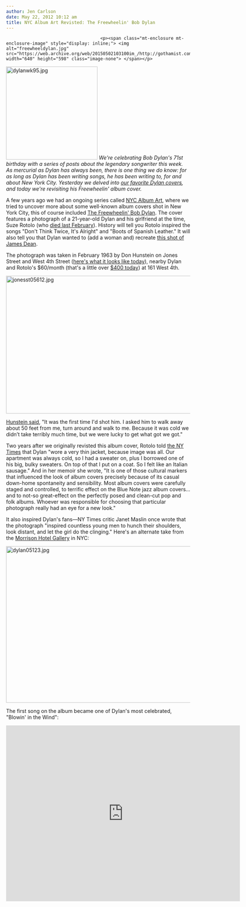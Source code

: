 ```yaml
---
author: Jen Carlson
date: May 22, 2012 10:12 am
title: NYC Album Art Revisted: The Freewheelin' Bob Dylan
---
```


	
										<p><span class="mt-enclosure mt-enclosure-image" style="display: inline;"> <img alt="freewheeldylan.jpg" src="https://web.archive.org/web/20150502103100im_/http://gothamist.com/attachments/arts_jen/freewheeldylan.jpg" width="640" height="598" class="image-none"> </span></p>

<p><span class="mt-enclosure mt-enclosure-image" style="display: inline;"> <img alt="dylanwk95.jpg" src="https://web.archive.org/web/20150502103100im_/http://gothamist.com/attachments/arts_jen/dylanwk95.jpg" width="250" height="254" class="image-right"> </span><em>We&apos;re celebrating Bob Dylan&apos;s 71st birthday with a series of posts about the legendary songwriter this week. As mercurial as Dylan has always been, there is one thing we do know: for as long as Dylan has been writing songs, he has been writing to, for and about New York City. Yesterday we delved into <a href="https://web.archive.org/web/20150502103100/http://gothamist.com/2012/05/21/dylan_week_begins_our_13_favorite_b.php#photo-1">our favorite Dylan covers</a>, and today we&apos;re revisiting his Freewheelin&apos; album cover.</em></p>

<p>A few years ago we had an ongoing series called <a href="https://web.archive.org/web/20150502103100/http://gothamist.com/tags/nycalbumart">NYC Album Art</a>, where we tried to uncover more about some well-known album covers shot in New York City, this of course included <a href="https://web.archive.org/web/20150502103100/http://gothamist.com/2006/04/18/nyc_album_art_t.php">The Freewheelin&apos; Bob Dylan</a>. The cover features a photograph of a 21-year-old Dylan and his girlfriend at the time, Suze Rotolo (who <a href="https://web.archive.org/web/20150502103100/http://gothamist.com/2011/02/28/bob_dylan_muse_suze_rotolo_dies_at.php">died last February</a>). History will tell you Rotolo inspired the songs &quot;Don&apos;t Think Twice, It&apos;s Alright&quot; and &quot;Boots of Spanish Leather.&quot; It will also tell you that Dylan wanted to (add a woman and) recreate <a href="https://web.archive.org/web/20150502103100/http://www.artnet.de/artwork_images/424236030/171528.jpg">this shot of James Dean</a>. </p>

<p>The photograph was taken in February 1963 by Don Hunstein on Jones Street and West 4th Street (<a href="https://web.archive.org/web/20150502103100/http://maps.google.com/maps?q=jones+street+and+west+4th+street&amp;hl=en&amp;ll=40.731828,-74.001052&amp;spn=0.006041,0.016104&amp;sll=40.732318,-74.001697&amp;layer=c&amp;cbp=13,255.97,,0,3.13&amp;cbll=40.732318,-74.001697&amp;gl=us&amp;hnear=W+4th+St+%26+Jones+St,+New+York,+10014&amp;t=m&amp;z=17&amp;panoid=eKbOEPjlWGnRjn95cww-cA">here&apos;s what it looks like today</a>), nearby Dylan and Rotolo&apos;s $60/month (that&apos;s a little over <a href="https://web.archive.org/web/20150502103100/http://www.westegg.com/inflation/">$400 today</a>) at 161 West 4th. </p>

<p><span class="mt-enclosure mt-enclosure-image" style="display: inline;"> <img alt="jonesst05612.jpg" src="https://web.archive.org/web/20150502103100im_/http://gothamist.com/attachments/arts_jen/jonesst05612.jpg" width="640" height="376" class="image-none"> </span></p>

<p><a href="https://web.archive.org/web/20150502103100/http://www.nme.com/festivals/photos/bob-dylan-and-johnny-cash-photographed-by-don-hunstein/150113/2/1">Hunstein said</a>, &quot;It was the first time I&apos;d shot him. I asked him to walk away about 50 feet from me, turn around and walk to me. Because it was cold we didn&#x2019;t take terribly much time, but we were lucky to get what got we got.&quot; </p>

<p>Two years after we originally revisted this album cover, Rotolo told <a href="https://web.archive.org/web/20150502103100/http://www.nytimes.com/2008/05/11/arts/music/11decu.html?_r=1">the NY Times</a> that Dylan &quot;wore a very thin jacket, because image was all. Our apartment was always cold, so I had a sweater on, plus I borrowed one of his big, bulky sweaters. On top of that I put on a coat. So I felt like an Italian sausage.&quot; And in her memoir she wrote, &quot;It is one of those cultural markers that influenced the look of album covers precisely because of its casual down-home spontaneity and sensibility. Most album covers were carefully staged and controlled, to terrific effect on the Blue Note jazz album covers... and to not-so great-effect on the perfectly posed and clean-cut pop and folk albums. Whoever was responsible for choosing that particular photograph really had an eye for a new look.&quot;</p>

<p>It also inspired Dylan&apos;s fans&#x2014;NY Times critic Janet Maslin once wrote that the photograph &quot;inspired countless young men to hunch their shoulders, look distant, and let the girl do the clinging.&quot; Here&apos;s an alternate take from the <a href="https://web.archive.org/web/20150502103100/https://www.morrisonhotelgallery.com/photo/default.aspx?photographID=7295">Morrison Hotel Gallery</a> in NYC:</p>

<p><span class="mt-enclosure mt-enclosure-image" style="display: inline;"> <img alt="dylan05123.jpg" src="https://web.archive.org/web/20150502103100im_/http://gothamist.com/attachments/arts_jen/dylan05123.jpg" width="640" height="427" class="image-none"> </span></p>

<p>The first song on the album became one of Dylan&apos;s most celebrated, &quot;Blowin&apos; in the Wind&quot;:</p>

<p><iframe width="640" height="480" src="https://web.archive.org/web/20150502103100if_/http://www.youtube.com/embed/drWJAaUyLWo" frameborder="0" allowfullscreen></iframe></p>					
										
									
				